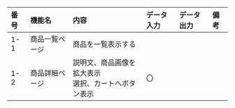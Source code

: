 
|番号|機能名|内容|データ入力|データ出力|備考|
|:---|:---|:---|:---|:---|:---|
|1-1|商品一覧ページ|商品を一覧表示する||||
|1-2|商品詳細ページ|説明文、商品画像を拡大表示<br>選択、カートへボタン表示|〇|||
